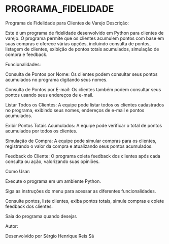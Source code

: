 # PROGRAMA_FIDELIDADE

Programa de Fidelidade para Clientes de Varejo
Descrição:

Este é um programa de fidelidade desenvolvido em Python para clientes de varejo. O programa permite que os clientes acumulem pontos com base em suas compras e oferece várias opções, incluindo consulta de pontos, listagem de clientes, exibição de pontos totais acumulados, simulação de compra e feedback.

Funcionalidades:

Consulta de Pontos por Nome: Os clientes podem consultar seus pontos acumulados no programa digitando seus nomes.

Consulta de Pontos por E-mail: Os clientes também podem consultar seus pontos usando seus endereços de e-mail.

Listar Todos os Clientes: A equipe pode listar todos os clientes cadastrados no programa, exibindo seus nomes, endereços de e-mail e pontos acumulados.

Exibir Pontos Totais Acumulados: A equipe pode verificar o total de pontos acumulados por todos os clientes.

Simulação de Compra: A equipe pode simular compras para os clientes, registrando o valor da compra e atualizando seus pontos acumulados.

Feedback do Cliente: O programa coleta feedback dos clientes após cada consulta ou ação, valorizando suas opiniões.

Como Usar:

Execute o programa em um ambiente Python.

Siga as instruções do menu para acessar as diferentes funcionalidades.

Consulte pontos, liste clientes, exiba pontos totais, simule compras e colete feedback dos clientes.

Saia do programa quando desejar.

Autor:

Desenvolvido por Sérgio Henrique Reis Sá
